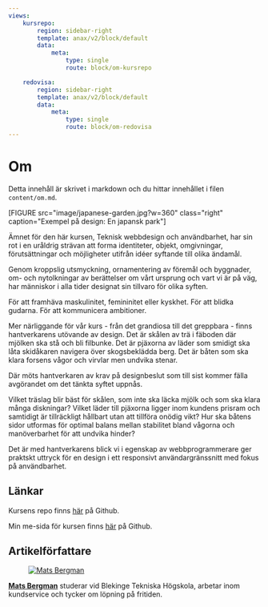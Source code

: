 ```yaml
---
views:
    kursrepo:
        region: sidebar-right
        template: anax/v2/block/default
        data:
            meta:
                type: single
                route: block/om-kursrepo

    redovisa:
        region: sidebar-right
        template: anax/v2/block/default
        data:
            meta:
                type: single
                route: block/om-redovisa
---
```

Om
=========================

Detta innehåll är skrivet i markdown och du hittar innehållet i filen `content/om.md`.

[FIGURE src="image/japanese-garden.jpg?w=360" class="right" caption="Exempel på design: En japansk park"]

Ämnet för den här kursen, Teknisk webbdesign och användbarhet, har sin rot i en
uråldrig strävan att forma identiteter, objekt, omgivningar, förutsättningar
och möjligheter utifrån idéer syftande till olika ändamål.

Genom kroppslig utsmyckning, ornamentering av föremål och byggnader, om- och
nytolkningar av berättelser om vårt ursprung och vart vi är på väg, har människor
i alla tider designat sin tillvaro för olika syften.

För att framhäva maskulinitet, femininitet eller kyskhet. För att blidka gudarna.
För att kommunicera ambitioner.

Mer närliggande för vår kurs - från det grandiosa till det greppbara - finns
hantverkarens utövande av design. Det är skålen av trä i fäboden där mjölken
ska stå och bli filbunke. Det är pjäxorna av läder som smidigt ska låta skidåkaren
navigera över skogsbeklädda berg. Det är båten som ska klara forsens vågor och
virvlar men undvika stenar.

Där möts hantverkaren av krav på designbeslut som till sist kommer fälla
avgörandet om det tänkta syftet uppnås.

Vilket träslag blir bäst för skålen, som inte ska läcka mjölk och som ska klara
många diskningar? Vilket läder till pjäxorna ligger inom kundens prisram och
samtidigt är tillräckligt hållbart utan att tillföra onödig vikt? Hur ska båtens
sidor utformas för optimal balans mellan stabilitet bland vågorna och
manöverbarhet för att undvika hinder?

Det är med hantverkarens blick vi i egenskap av webbprogrammerare ger praktskt
uttryck för en design i ett responsivt användargränssnitt med fokus på användbarhet.

Länkar
--------

Kursens repo finns [här][1] på Github.

Min me-sida för kursen finns [här][2] på Github.

[1]: https://github.com/dbwebb-se/design "Kursens repo på Github"
[2]: https://github.com/driftig/designv2 "Github repo för min me-sida"


Artikelförfattare
---------------------
<figure class="figure left">
<a href="img/me-small.png"><img src="img/me-small.png" alt="Mats Bergman"/></a>
<figcaption>
</figcaption>
</figure>

<p><a href=http://www.student.bth.se/~mabq17/dbwebb-kurser/design/me/redovisa/htdocs/
    rel=author><strong>Mats Bergman</strong></a> studerar vid Blekinge Tekniska
    Högskola, arbetar inom kundservice och tycker om löpning på fritiden.</p>
</div>
